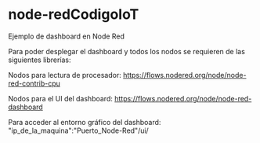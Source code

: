 # node-redCodigoIoT
Ejemplo de dashboard en Node Red

Para poder desplegar el dashboard y todos los nodos se requieren de las siguientes librerías:

Nodos para lectura de procesador:
https://flows.nodered.org/node/node-red-contrib-cpu

Nodos para el UI del dashboard:
https://flows.nodered.org/node/node-red-dashboard

Para acceder al entorno gráfico del dashboard:
"ip_de_la_maquina":"Puerto_Node-Red"/ui/
